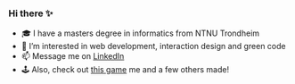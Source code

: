 ### Hi there ✨


- 🎓 I have a masters degree in informatics from NTNU Trondheim
- 👀 I’m interested in web development, interaction design and green code
- 📫 Message me on [LinkedIn](https://www.linkedin.com/in/theakarinfladby/)
- 🕹️ Also, check out [this game](https://theafladby.itch.io/hvor-er-fu) me and a few others made!
  
<!--
**thea-fladby/thea-fladby** is a ✨ _special_ ✨ repository because its `README.md` (this file) appears on your GitHub profile.

Here are some ideas to get you started:

- 🔭 I’m currently working on ...
- 🌱 I’m currently learning web development
- 👯 I’m looking to collaborate on ...
- 🤔 I’m looking for help with ...
- 💬 Ask me about ...
- 📫 How to reach me: ...
- 😄 Pronouns: ...
- ⚡ Fun fact: ...
-->
